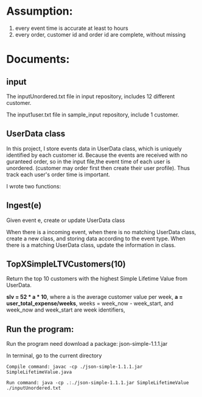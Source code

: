 # Assumption:
1. every event time is accurate at least to hours
2. every order, customer id and order id are complete, without missing

# Documents:
## input
The inputUnordered.txt file in input repository, includes 12 different customer.

The input1user.txt file in sample_input repository, include 1 customer.

## UserData class
In this project, I store events data in UserData class, which is uniquely identified by each customer id.
Because the events are received with no guranteed order, so in the input file,the event time of each user is unordered.
(customer may order first then create their user profile).
Thus track each user's order time is important.

I wrote two functions:

## Ingest(e)
Given event e, create or update UserData class

When there is a incoming event, when there is no matching UserData class, create a new class, and storing data according to the event type. When there is a matching UserData class, update the information in class.

## TopXSimpleLTVCustomers(10)

Return the top 10 customers with the highest Simple Lifetime Value from UserData.

**slv = 52 * a * 10**, where a is the average customer value per week, **a = user_total_expense/weeks**, weeks = week_now - week_start, and week_now and week_start are week identifiers,  

## Run the program:
Run the program need download a package: json-simple-1.1.1.jar

In terminal, go to the current directory

```
Compile command: javac -cp ./json-simple-1.1.1.jar SimpleLifetimeValue.java

Run command: java -cp .:./json-simple-1.1.1.jar SimpleLifetimeValue ./inputUnordered.txt
```
